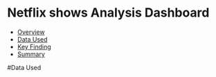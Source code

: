 # Netflix shows Analysis Dashboard
- [Overview](#overview)
- [Data Used](#DataUsed)
- [Key Finding](#keyfinding)
- [Summary](#summary)

#Data Used
